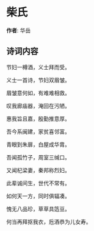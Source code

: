 # 柴氏

**作者**: 华岳

## 诗词内容

节妇一樽酒，义士拜而受。

义士一首诗，节妇双眉皱。

眉皱意何如，有难难相救。

叹我廊庙器，淹回在污陋。

惠我旨且嘉，殷勤推意厚。

吾今系闽建，家贫喜邻富。

青眼到朱扉，白屋成华胄。

吾闻孤竹子，周室三缄口。

又闻杞梁妻，秦邦称烈妇。

此辈诚间生，世代不常有。

如何天一方，同时俱辐凑。

愧无八品珍，草草具笾豆。

何当再拜抠我衣，卮酒恭为儿女寿。


